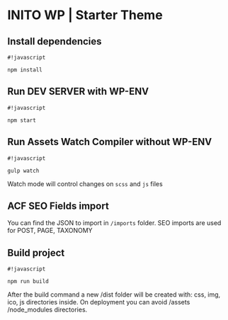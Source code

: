 # INITO WP | Starter Theme

## Install dependencies

```
#!javascript

npm install
```

## Run DEV SERVER with WP-ENV

```
#!javascript

npm start
```

## Run Assets Watch Compiler without WP-ENV

```
#!javascript

gulp watch
```

Watch mode will control changes on `scss` and `js` files

## ACF SEO Fields import

You can find the JSON to import in `/imports` folder.
SEO imports are used for POST, PAGE, TAXONOMY

## Build project

```
#!javascript

npm run build
```

After the build command a new /dist folder will be created with: css, img, ico, js directories inside.
On deployment you can avoid /assets /node_modules directories.
